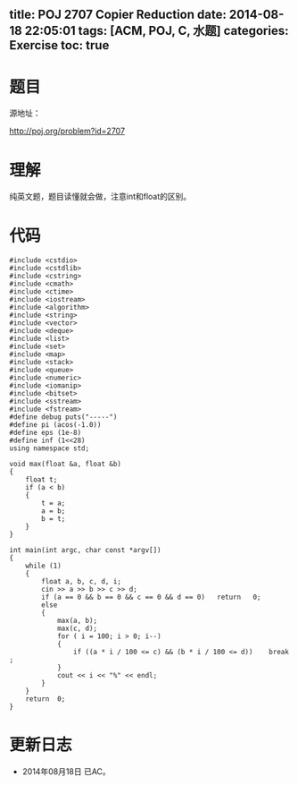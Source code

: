 title: POJ 2707 Copier Reduction
date: 2014-08-18 22:05:01
tags: [ACM, POJ, C, 水题]
categories: Exercise
toc: true
---
# 题目
源地址：

http://poj.org/problem?id=2707

# 理解
纯英文题，题目读懂就会做，注意int和float的区别。

<!-- more -->

# 代码
```
#include <cstdio>
#include <cstdlib>
#include <cstring>
#include <cmath>
#include <ctime>
#include <iostream>
#include <algorithm>
#include <string>
#include <vector>
#include <deque>
#include <list>
#include <set>
#include <map>
#include <stack>
#include <queue>
#include <numeric>
#include <iomanip>
#include <bitset>
#include <sstream>
#include <fstream>
#define debug puts("-----")
#define pi (acos(-1.0))
#define eps (1e-8)
#define inf (1<<28)
using namespace std;

void max(float &a, float &b)
{
    float t;
    if (a < b)
    {
        t = a;
        a = b;
        b = t;
    }
}

int main(int argc, char const *argv[])
{
    while (1)
    {
        float a, b, c, d, i;
        cin >> a >> b >> c >> d;
        if (a == 0 && b == 0 && c == 0 && d == 0)   return   0;
        else
        {
            max(a, b);
            max(c, d);
            for ( i = 100; i > 0; i--)
            {
                if ((a * i / 100 <= c) && (b * i / 100 <= d))    break ;
            }
            cout << i << "%" << endl;
        }
    }
    return  0;
}
```
# 更新日志
- 2014年08月18日 已AC。